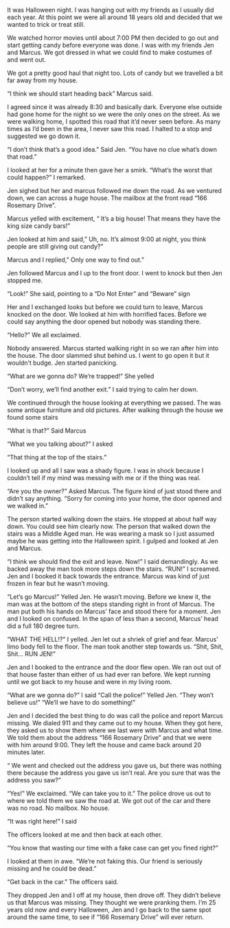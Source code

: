 It was Halloween night. I was hanging out with my friends as I usually did each year. At this point we were all around 18 years old and decided that we wanted to trick or treat still. 

We watched horror movies until about 7:00 PM then decided to go out and start getting candy before everyone was done. I was with my friends Jen and Marcus. We got dressed in what we could find to make costumes of and went out.

We got a pretty good haul that night too. Lots of candy but we travelled a bit far away from my house.

“I think we should start heading back” Marcus said. 

I agreed since it was already 8:30 and basically dark. Everyone else outside  had gone home for the night so we were the only ones on the street. As we were walking home, I spotted this road that it’d never seen before. As many times as I’d been in the area, I never saw this road. I halted to a stop and suggested we go down it.

“I don’t think that’s a good idea.” Said Jen. “You have no clue what’s down that road.”

I looked at her for a minute then gave her a smirk. “What’s the worst that could happen?” I remarked.

Jen sighed but her and marcus followed me down the road. As we ventured down, we can across a huge house. The mailbox at the front read “166 Rosemary Drive”. 

Marcus yelled with excitement, “ It’s a big house! That means they have the king size candy bars!”

Jen looked at him and said,” Uh, no. It’s almost 9:00 at night, you think people are still giving out candy?”

Marcus and I replied,” Only one way to find out.” 

Jen followed Marcus and I up to the front door. I went to knock but then Jen stopped me. 

“Look!” She said, pointing to a “Do Not Enter” and “Beware” sign 

Her and I exchanged looks but before we could turn to leave, Marcus knocked on the door. We looked at him with horrified faces. Before we could say anything the door opened but nobody was standing there. 

“Hello?” We all exclaimed.

Nobody answered. Marcus started walking right in so we ran after him into the house. The door slammed shut behind us. I went to go open it but it wouldn’t budge. Jen started panicking.

“What are we gonna do? We’re trapped!” She yelled

“Don’t worry, we’ll find another exit.” I said trying to calm her down.

We continued through the house looking at everything we passed. The was some antique furniture and old pictures. After walking through the house we found some stairs

“What is that?” Said Marcus

“What we you talking about?” I asked

“That thing at the top of the stairs.”

I looked up and all I saw was a shady figure. I was in shock because I couldn’t tell if my mind was messing with me or if the thing was real.

“Are you the owner?” Asked Marcus.
The figure kind of just stood there and didn’t say anything. “Sorry for coming into your home, the door opened and we walked in.”

The person started walking down the stairs. He stopped at about half way down. You could see him clearly now. The person that walked down the stairs was a Middle Aged man. He was wearing a mask so I just assumed maybe he was getting into the Halloween spirit. I gulped and looked at Jen and Marcus. 

“I think we should find the exit and leave. Now!” I said demandingly. As we backed away the man took more steps down the stairs. “RUN!” I screamed. Jen and I booked it back towards the entrance. Marcus was kind of just frozen in fear but he wasn’t moving.

 “Let’s go Marcus!” Yelled Jen. He wasn’t moving. Before we knew it, the man was at the bottom of the steps standing right in front of Marcus. The man put both his hands on Marcus’ face and stood there for a moment. Jen and I looked on confused. In the span of less than a second, Marcus’ head did a full 180 degree turn.

 “WHAT THE HELL!?” I yelled. Jen let out a shriek of grief and fear. Marcus’ limo body fell to the floor. The man took another step towards us. “Shit, Shit, Shit… RUN JEN!” 

Jen and I booked to the entrance and the door flew open. We ran out out of that house faster than either of us had ever ran before. We kept running until we got back to my house and were in my living room. 

“What are we gonna do?” I said 
“Call the police!” Yelled Jen. 
“They won’t believe us!” 
“We’ll we have to do something!”

Jen and I decided the best thing to do was call the police and report Marcus missing. We dialed 911 and they came out to my house. When they got here, they asked us to show them where we last were with Marcus and what time. We told them about the address “166 Rosemary Drive” and that we were with him around 9:00. They left the house and came back around 20 minutes later. 

“ We went and checked out the address you gave us, but there was nothing there because the address you gave us isn’t real. Are you sure that was the address you saw?” 

“Yes!” We exclaimed. “We can take you to it.”
The police drove us out to where we told them we saw the road at. We got out of the car and there was no road. No mailbox. No house. 

“It was right here!” I said 

The officers looked at me and then back at each other. 

“You know that wasting our time with a fake case can get you fined right?” 

I looked at them in awe. “We’re not faking this. Our friend is seriously missing and he could be dead.”

“Get back in the car.” The officers said. 

They dropped Jen and I off at my house, then drove off. They didn’t believe us that Marcus was missing. They thought we were pranking them. I’m 25 years old now and every Halloween, Jen and I go back to the same spot around the same time, to see if “166 Rosemary Drive” will ever return.